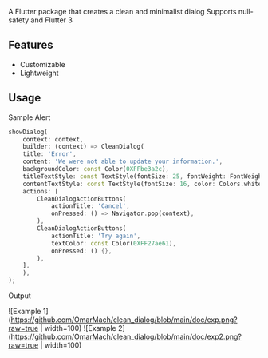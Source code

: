 A Flutter package that creates a clean and minimalist dialog Supports null-safety and Flutter 3

## Features

- Customizable
- Lightweight 

## Usage

Sample Alert
```dart
showDialog(
    context: context,
    builder: (context) => CleanDialog(
    title: 'Error',
    content: 'We were not able to update your information.',
    backgroundColor: const Color(0XFFbe3a2c),
    titleTextStyle: const TextStyle(fontSize: 25, fontWeight: FontWeight.bold, color: Colors.white),
    contentTextStyle: const TextStyle(fontSize: 16, color: Colors.white),
    actions: [
        CleanDialogActionButtons(
            actionTitle: 'Cancel',
            onPressed: () => Navigator.pop(context),
        ),
        CleanDialogActionButtons(
            actionTitle: 'Try again',
            textColor: const Color(0XFF27ae61),
            onPressed: () {},
        ),
    ],
    ),
);
```
Output

![Example 1](https://github.com/OmarMach/clean_dialog/blob/main/doc/exp.png?raw=true | width=100)
![Example 2](https://github.com/OmarMach/clean_dialog/blob/main/doc/exp2.png?raw=true | width=100)



